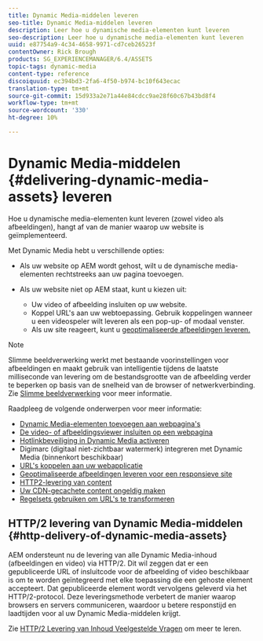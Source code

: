 ```yaml
---
title: Dynamic Media-middelen leveren
seo-title: Dynamic Media-middelen leveren
description: Leer hoe u dynamische media-elementen kunt leveren
seo-description: Leer hoe u dynamische media-elementen kunt leveren
uuid: e87754a9-4c34-4658-9971-cd7ceb26523f
contentOwner: Rick Brough
products: SG_EXPERIENCEMANAGER/6.4/ASSETS
topic-tags: dynamic-media
content-type: reference
discoiquuid: ec394bd3-2fa6-4f50-b974-bc10f643ecac
translation-type: tm+mt
source-git-commit: 15d933a2e71a44e84cdcc9ae28f60c67b43bd8f4
workflow-type: tm+mt
source-wordcount: '330'
ht-degree: 10%

---
```



# Dynamic Media-middelen {#delivering-dynamic-media-assets} leveren

Hoe u dynamische media-elementen kunt leveren (zowel video als afbeeldingen), hangt af van de manier waarop uw website is geïmplementeerd.

Met Dynamic Media hebt u verschillende opties:

* Als uw website op AEM wordt gehost, wilt u de dynamische media-elementen rechtstreeks aan uw pagina toevoegen.
* Als uw website niet op AEM staat, kunt u kiezen uit:

   * Uw video of afbeelding insluiten op uw website.
   * Koppel URL&#39;s aan uw webtoepassing. Gebruik koppelingen wanneer u een videospeler wilt leveren als een pop-up- of modaal venster.
   * Als uw site reageert, kunt u [geoptimaliseerde afbeeldingen leveren.](responsive-site.md)

>[!NOTE]
>
>Slimme beeldverwerking werkt met bestaande voorinstellingen voor afbeeldingen en maakt gebruik van intelligentie tijdens de laatste milliseconde van levering om de bestandsgrootte van de afbeelding verder te beperken op basis van de snelheid van de browser of netwerkverbinding. Zie [Slimme beeldverwerking](imaging-faq.md) voor meer informatie.

Raadpleeg de volgende onderwerpen voor meer informatie:

* [Dynamic Media-elementen toevoegen aan webpagina&#39;s](adding-dynamic-media-assets-to-pages.md)
* [De video- of afbeeldingsviewer insluiten op een webpagina](embed-code.md)
* [Hotlinkbeveiliging in Dynamic Media activeren](https://helpx.adobe.com/experience-manager/6-4/assets/using/hotlink-protection.html)
* Digimarc (digitaal niet-zichtbaar watermerk) integreren met Dynamic Media (binnenkort beschikbaar)
* [URL&#39;s koppelen aan uw webapplicatie](linking-urls-to-yourwebapplication.md)
* [Geoptimaliseerde afbeeldingen leveren voor een responsieve site](responsive-site.md)
* [HTTP2-levering van content](http2.md)
* [Uw CDN-gecachete content ongeldig maken](invalidate-cdn-cached-content.md)
* [Regelsets gebruiken om URL&#39;s te transformeren](using-rulesets-to-transform-urls.md)

## HTTP/2 levering van Dynamic Media-middelen {#http-delivery-of-dynamic-media-assets}

AEM ondersteunt nu de levering van alle Dynamic Media-inhoud (afbeeldingen en video) via HTTP/2. Dit wil zeggen dat er een gepubliceerde URL of insluitcode voor de afbeelding of video beschikbaar is om te worden geïntegreerd met elke toepassing die een gehoste element accepteert. Dat gepubliceerde element wordt vervolgens geleverd via het HTTP/2-protocol. Deze leveringsmethode verbetert de manier waarop browsers en servers communiceren, waardoor u betere responstijd en laadtijden voor al uw Dynamic Media-middelen krijgt.

Zie [HTTP/2 Levering van Inhoud Veelgestelde Vragen](/help/sites-administering/scene7-http2faq.md) om meer te leren.
